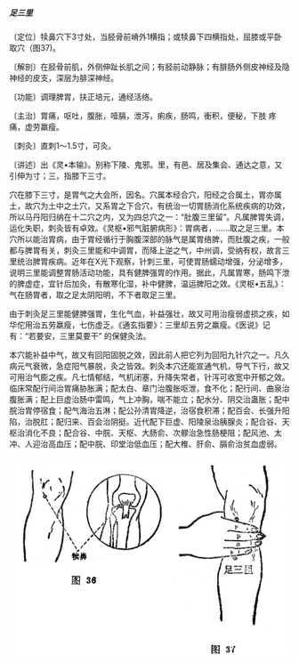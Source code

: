 ##### 足三里

〔定位〕犊鼻穴下3寸处，当胫骨前嵴外1横指；或犊鼻下四横指处，屈膝或平卧取穴（图37)。

〔解剖〕在胫骨前肌，外侧伸趾长肌之间；有胫前动静脉；有腓肠外侧皮神经及隐神经的皮支，深层为腓深神经。

〔功能〕调理脾胃，扶正培元，通经活络。

〔主治〕胃痛，呕吐，腹胀，噎膈，泄泻，痢疾，肠鸣，衝积，便秘，下肢 疼痛，虚劳羸瘦。

〔刺灸〕直刺1〜1.5寸，可灸。

〔讲述〕出《灵•本输》。别称下陵、鬼邪。里，有邑、居及集会、通达之意，又引伸为寸；三，指膝下三寸。

穴在膝下三寸，是胃气之大会所，因名。穴属本经合穴，阳经之合属土，胃亦属土，故穴为土中之土穴，又系胃之下合穴，有统治一切胃肠消化系统疾病的功效，所以马丹阳归纳在十二穴之内，又为四总穴之一：“肚腹三里留”。凡属脾胃失调，运化失职，刺灸皆有卓效。《灵枢•邪气脏腑病形》：胃病者，……取之足三里。本穴所以能治胃病，由于胃经循行于胸腹深部的脉气是属胃络脾，而肚腹之疾，一般都与脾胃有关，刺灸三里能和中调胃，而降上逆之气，中州调，受纳有权，故言三里统治脾胃疾病。近年在X光下观察，针刺三里，可使胃肠蠕动增强，分泌增多，说明三里能调整胃肠活动功能，具有健脾强胃的作用。据此，凡属胃寒，肠鸣下泄的脾虚症，宜针后加灸，有散寒化湿，补中健脾，温运脾阳之效。《灵枢•五乱》：气在肠胃者，取之足太阴阳明，不下者取足三里。

由于刺灸足三里能健脾强胃，生化气血，补益强壮，故又可用治瘦弱虚损之疾，如华佗用治五劳羸瘦，七伤虚乏。《通玄指要》：三里却五劳之羸瘦。《医说》记有：“若要安，三里莫要干” 的保健灸法。

本穴能补益中气，故又有回阳固脱之效，因此前人把它列为回阳九针穴之一。凡久病元气衰微，急症阳气暴脱，灸之皆效。刺灸本穴还能宣通气机，导气下行，故又可用治气膨之疾。凡七情郁结，气机闭塞，升降失常者，针泻可收宽中开郁之效。临床常配行间治胃痛胁胀满；配太白、章门治腹胀呕泄，食不化；配行间、曲泉治腹胀满；配上巨虚治肠中雷鸣，气上冲胸，喘不能立；配水分、阴交治蛊胀；配中脘治胃停宿食；配气海治五淋；配公孙清胃降逆，治宿食积滞；配百会、长强升阳陷，治脱肛；配归来、百会治阴挺。近代配下巨虚、阳陵泉治胰腺炎；配合谷、天枢治消化不良；配合谷、中脘、天枢、大肠俞、次髎治急性肠梗阻；配风池、太冲、人迎治高血压；配中脘、印堂治低血压；配大椎、肝俞、膈俞治贫血虚弱。

<img src="img/图36、37.jpg" style="zoom:80%;" />
